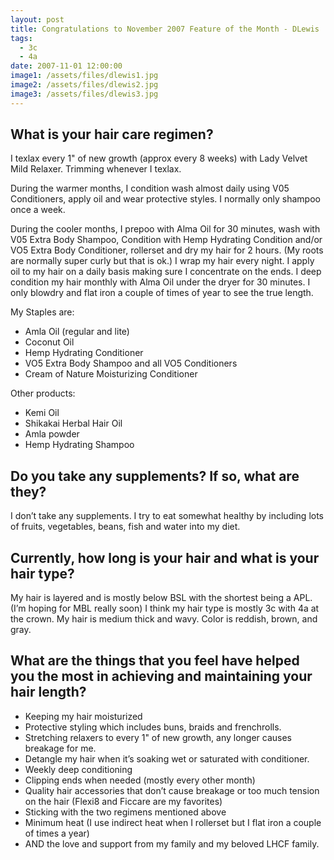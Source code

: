 ```yaml
---
layout: post
title: Congratulations to November 2007 Feature of the Month - DLewis
tags:
  - 3c
  - 4a
date: 2007-11-01 12:00:00
image1: /assets/files/dlewis1.jpg
image2: /assets/files/dlewis2.jpg
image3: /assets/files/dlewis3.jpg
---
```

## What is your hair care regimen?

I texlax every 1" of new growth (approx every 8 weeks) with Lady Velvet Mild Relaxer. Trimming whenever I texlax.

During the warmer months, I condition wash almost daily using V05 Conditioners, apply oil and wear protective styles. I normally only shampoo once a week.

During the cooler months, I prepoo with Alma Oil for 30 minutes, wash with V05 Extra Body Shampoo, Condition with Hemp Hydrating Condition and/or VO5 Extra Body Conditioner, rollerset and dry my hair for 2 hours. (My roots are normally super curly but that is ok.) I wrap my hair every night. I apply oil to my hair on a daily basis making sure I concentrate on the ends. I deep condition my hair monthly with Alma Oil under the dryer for 30 minutes. I only blowdry and flat iron a couple of times of year to see the true length.

My Staples are:
* Amla Oil (regular and lite)
* Coconut Oil
* Hemp Hydrating Conditioner
* VO5 Extra Body Shampoo and all VO5 Conditioners
* Cream of Nature Moisturizing Conditioner

Other products:
* Kemi Oil
* Shikakai Herbal Hair Oil
* Amla powder
* Hemp Hydrating Shampoo

## Do you take any supplements? If so, what are they?

I don’t take any supplements. I try to eat somewhat healthy by including lots of fruits, vegetables, beans, fish and water into my diet.

## Currently, how long is your hair and what is your hair type?

My hair is layered and is mostly below BSL with the shortest being a APL. (I’m hoping for MBL really soon) I think my hair type is mostly 3c with 4a at the crown. My hair is medium thick and wavy. Color is reddish, brown, and gray.

## What are the things that you feel have helped you the most in achieving and maintaining your hair length?

* Keeping my hair moisturized
* Protective styling which includes buns, braids and frenchrolls.
* Stretching relaxers to every 1" of new growth, any longer causes breakage for me.
* Detangle my hair when it’s soaking wet or saturated with conditioner.
* Weekly deep conditioning
* Clipping ends when needed (mostly every other month)
* Quality hair accessories that don’t cause breakage or too much tension on the hair (Flexi8 and Ficcare are my favorites)
* Sticking with the two regimens mentioned above
* Minimum heat (I use indirect heat when I rollerset but I flat iron a couple of times a year)
* AND the love and support from my family and my beloved LHCF family.
